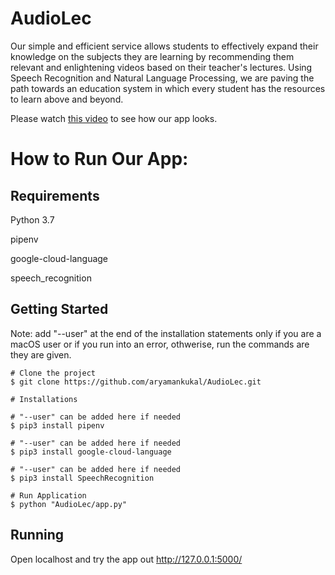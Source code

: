 # AudioLec

Our simple and efficient service allows students to effectively expand their knowledge on the subjects they are learning by recommending them relevant and enlightening videos based on their teacher's lectures. Using Speech Recognition and Natural Language Processing, we are paving the path towards an education system in which every student has the resources to learn above and beyond.

Please watch [this video](https://youtu.be/vqJR_MNoJP0) to see how our app looks.

# How to Run Our App:

## Requirements

Python 3.7

pipenv

google-cloud-language

speech_recognition

## Getting Started

Note: add  "--user" at the end of the installation statements only if you are a macOS user or if you run into an error, othwerise, run the commands are they are given.


```
# Clone the project
$ git clone https://github.com/aryamankukal/AudioLec.git

# Installations

# "--user" can be added here if needed
$ pip3 install pipenv

# "--user" can be added here if needed
$ pip3 install google-cloud-language

# "--user" can be added here if needed
$ pip3 install SpeechRecognition

# Run Application
$ python "AudioLec/app.py"

```

## Running

Open localhost and try the app out http://127.0.0.1:5000/
